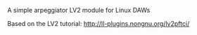 A simple arpeggiator LV2 module for Linux DAWs

Based on the LV2 tutorial: http://ll-plugins.nongnu.org/lv2pftci/
